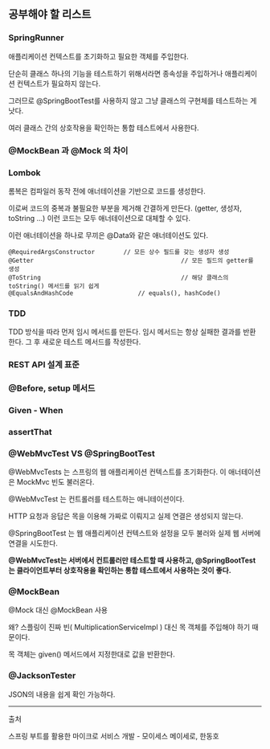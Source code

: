 ## 공부해야 할 리스트

### SpringRunner

애플리케이션 컨텍스트를 초기화하고 필요한 객체를 주입한다.

단순히 클래스 하나의 기능을 테스트하기 위해서라면 종속성을 주입하거나 애플리케이션 컨텍스트가 필요하지 않는다.

그러므로 @SpringBootTest를 사용하지 않고 그냥 클래스의 구현체를 테스트하는 게 낫다.

여러 클래스 간의 상호작용을 확인하는 통합 테스트에서 사용한다.





### @MockBean 과 @Mock 의 차이





### Lombok

롬복은 컴파일러 동작 전에 애너테이션을 기반으로 코드를 생성한다.

이로써 코드의 중복과 불필요한 부분을 제거해 간결하게 만든다. (getter, 생성자, toString ...) 이런 코드는 모두 애너테이션으로 대체할 수 있다. 

이런 애너테이션을 하나로 무끼은 @Data와 같은 애너테이션도 있다.



~~~
@RequiredArgsConstructor		// 모든 상수 필드를 갖는 생성자 생성
@Getter											// 모든 필드의 getter를 생성
@ToString										// 해당 클래스의 toString() 메서드를 읽기 쉽게
@EqualsAndHashCode			 		// equals(), hashCode()		
~~~





### TDD

TDD 방식을 따라 먼저 임시 메서드를 만든다. 임시 메서드는 항상 실패한 결과를 반환한다. 그 후 새로운 테스트 메서드를 작성한다.





### REST API 설계 표준





### @Before, setup 메서드





### Given - When





### assertThat





### @WebMvcTest VS @SpringBootTest

@WebMvcTests 는 스프링의 웹 애플리케이션 컨텍스트를 초기화한다. 이 애너테이션은 MockMvc 빈도 불러온다.

@WebMvcTest 는 컨트롤러를 테스트하는 애니테이션이다.

HTTP 요청과 응답은 목을 이용해 가짜로 이뤄지고 실제 연결은 생성되지 않는다.

@SpringBootTest 는 웹 애플리케이션 컨텍스트와 설정을 모두 불러와 실제 웹 서버에 연결을 시도한다.

**@WebMvcTest는 서버에서 컨트롤러만 테스트할 때 사용하고, @SpringBootTest는 클라이언트부터 상호작용을 확인하는 통합 테스트에서 사용하는 것이 좋다.**





### @MockBean

@Mock 대신 @MockBean 사용 

왜? 스플링이 진짜 빈( MultiplicationServiceImpl ) 대신 목 객체를 주입해야 하기 때문이다.

목 객체는 given() 메서드에서 지정한대로 값을 반환한다.





### @JacksonTester

JSON의 내용을 쉽게 확인 가능하다.

---
출처

스프링 부트를 활용한 마이크로 서비스 개발 - 모이세스 메이세로, 한동호